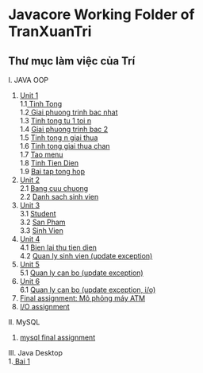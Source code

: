 # Javacore Working Folder of TranXuanTri
## Thư mục làm việc của Trí
I. JAVA OOP
1. <a href="https://github.com/FASTTRACKSE/FTJD1801_JavaCore/tree/master/TranXuanTri/Unit1/src"> Unit 1 </a> <br>
  1.1<a href="https://github.com/FASTTRACKSE/FTJD1801_JavaCore/blob/master/TranXuanTri/Unit1/src/bai1/TinhTong.java"> Tinh Tong </a> <br>
  1.2<a href="https://github.com/FASTTRACKSE/FTJD1801_JavaCore/blob/master/TranXuanTri/Unit1/src/bai2/GiaiPhuongTrinhBacNhat.java"> Giai phuong trinh bac nhat </a> <br>
  1.3 <a href="https://github.com/FASTTRACKSE/FTJD1801_JavaCore/blob/master/TranXuanTri/Unit1/src/bai3/TinhTongTu1Toin.java"> Tinh tong tu 1 toi n </a> <br>
  1.4 <a href="https://github.com/FASTTRACKSE/FTJD1801_JavaCore/blob/master/TranXuanTri/Unit1/src/bai4/GiaiPhuongTrinhBac2.java"> Giai phuong trinh bac 2 </a> <br>
  1.5 <a href="https://github.com/FASTTRACKSE/FTJD1801_JavaCore/blob/master/TranXuanTri/Unit1/src/bai5/TinhNGiaiThua.java"> Tinh tong n giai thua </a> <br>
  1.6 <a href="https://github.com/FASTTRACKSE/FTJD1801_JavaCore/blob/master/TranXuanTri/Unit1/src/bai6/TinhTongGiaiThuaChan.java"> Tinh tong giai thua chan </a> <br>
  1.7 <a href="https://github.com/FASTTRACKSE/FTJD1801_JavaCore/blob/master/TranXuanTri/Unit1/src/bai7/TaoMenu.java"> Tao menu </a> <br>
  1.8 <a href="https://github.com/FASTTRACKSE/FTJD1801_JavaCore/blob/master/TranXuanTri/Unit1/src/bai8/TinhTienDien.java"> Tinh Tien Dien </a> <br>
  1.9 <a href="https://github.com/FASTTRACKSE/FTJD1801_JavaCore/blob/master/TranXuanTri/Unit1/src/tonghop/BaiTongHop.java"> Bai tap tong hop </a>
2. <a href="https://github.com/FASTTRACKSE/FTJD1801_JavaCore/tree/master/TranXuanTri/Unit2/src"> Unit 2 </a> <br>
  2.1 <a href="https://github.com/FASTTRACKSE/FTJD1801_JavaCore/blob/master/TranXuanTri/Unit2/src/bai1/BangCuuChuong.java"> Bang cuu chuong </a> <br>
  2.2 <a href="https://github.com/FASTTRACKSE/FTJD1801_JavaCore/blob/master/TranXuanTri/Unit2/src/bai2/DanhSachSinhVien.java"> Danh sach sinh vien </a> <br>
3. <a href="https://github.com/FASTTRACKSE/FTJD1801_JavaCore/tree/master/TranXuanTri/Unit3"> Unit 3 </a><br>
  3.1 <a href="https://github.com/FASTTRACKSE/FTJD1801_JavaCore/blob/master/TranXuanTri/Unit3/src/bai1/Student.java"> Student </a><br>
  3.2 <a href="https://github.com/FASTTRACKSE/FTJD1801_JavaCore/blob/master/TranXuanTri/Unit3/src/bai2/SanPham.java"> San Pham </a><br>
  3.3 <a href="https://github.com/FASTTRACKSE/FTJD1801_JavaCore/blob/master/TranXuanTri/Unit3/src/bai3/SinhVien.java"> Sinh Vien </a><br>
4. <a href="https://github.com/FASTTRACKSE/FTJD1801_JavaCore/tree/master/TranXuanTri/Unit4/src"> Unit 4 </a> <br>
  4.1 <a href="https://github.com/FASTTRACKSE/FTJD1801_JavaCore/blob/master/TranXuanTri/Unit4/src/bai1/BienLai.java"> Bien lai thu tien dien </a> <br>
  4.2 <a href="https://github.com/FASTTRACKSE/FTJD1801_JavaCore/blob/master/TranXuanTri/Unit4/src/bai2/QuanLySinhVien.java"> Quan ly sinh vien (update exception) </a> <br>
5. <a href="https://github.com/FASTTRACKSE/FTJD1801_JavaCore/tree/master/TranXuanTri/Unit5"> Unit 5 </a> <br>
  5.1 <a href="https://github.com/FASTTRACKSE/FTJD1801_JavaCore/blob/master/TranXuanTri/Unit5/src/assignment5/QuanLyCanBo.java"> Quan ly can bo (update exception) </a><br>
6. <a href="https://github.com/FASTTRACKSE/FTJD1801_JavaCore/tree/master/TranXuanTri/Unit8"> Unit 6 </a> <br>
  6.1 <a href="https://github.com/FASTTRACKSE/FTJD1801_JavaCore/tree/master/TranXuanTri/Unit8/src/lab8"> Quan ly can bo (update exception, i/o) </a> <br>
7. <a href="https://github.com/FASTTRACKSE/FTJD1801_JavaCore/tree/master/TranXuanTri/OOP%20Final%20Assignment/src/final_assignment"> Final assignment: Mô phỏng máy ATM </a> <br>
8. <a href="https://github.com/FASTTRACKSE/FTJD1801_JavaCore/tree/master/TranXuanTri/Unit8/src/lab8"> I/O assignment </a> <br>

II. MySQL <br>
  1. <a href="https://github.com/FASTTRACKSE/FTJD1801_JavaCore/tree/master/TranXuanTri/MySQL.final_assignment/src/final_assignment"> mysql final assignment </a> <br>

III. Java Desktop <br>
  1.<a href="https://github.com/FASTTRACKSE/FTJD1801_JavaCore/tree/master/TranXuanTri/JavaDesktop.Unit1/src/bai1"> Bai 1 </a> <br>
